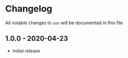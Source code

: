# Changelog

All notable changes to `sun` will be documented in this file

## 1.0.0 - 2020-04-23

- initial release
